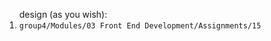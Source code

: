 <ol>design (as you wish):
<li><code>group4/Modules/03 Front End Development/Assignments/15</code></li>
</ol>
